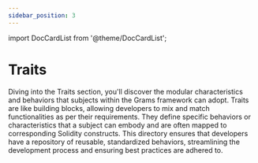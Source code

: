 ```yaml
---
sidebar_position: 3
---
```


import DocCardList from '@theme/DocCardList';

# Traits

Diving into the Traits section, you'll discover the modular characteristics and behaviors that subjects within the Grams framework can adopt. Traits are like building blocks, allowing developers to mix and match functionalities as per their requirements. They define specific behaviors or characteristics that a subject can embody and are often mapped to corresponding Solidity constructs. This directory ensures that developers have a repository of reusable, standardized behaviors, streamlining the development process and ensuring best practices are adhered to.

<DocCardList />
